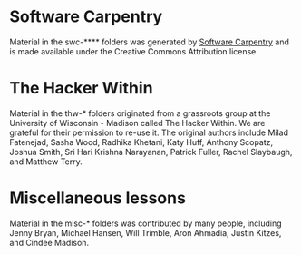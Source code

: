 # Software Carpentry

Material in the swc-***\* folders was generated by 
[Software Carpentry](http://software-carpentry.org) and is made available under 
the Creative Commons Attribution license.

# The Hacker Within

Material in the thw-\* folders originated from a grassroots group at the 
University of Wisconsin - Madison called The Hacker Within. We are grateful for 
their permission to re-use it.  The original authors include Milad Fatenejad, 
Sasha Wood, Radhika Khetani, Katy Huff, Anthony Scopatz, Joshua Smith, Sri Hari
Krishna Narayanan, Patrick Fuller, Rachel Slaybaugh, and Matthew Terry.

# Miscellaneous lessons

Material in the misc-\* folders was contributed by many people, including Jenny
Bryan, Michael Hansen, Will Trimble, Aron Ahmadia, Justin Kitzes, and Cindee 
Madison.
